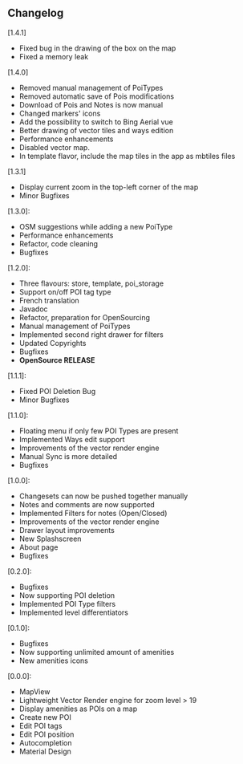 ## Changelog

[1.4.1]

 - Fixed bug in the drawing of the box on the map
 - Fixed a memory leak

[1.4.0]

 - Removed manual management of PoiTypes
 - Removed automatic save of Pois modifications
 - Download of Pois and Notes is now manual
 - Changed markers' icons
 - Add the possibility to switch to Bing Aerial vue
 - Better drawing of vector tiles and ways edition
 - Performance enhancements
 - Disabled vector map.
 - In template flavor, include the map tiles in the app as mbtiles files

[1.3.1]

 - Display current zoom in the top-left corner of the map
 - Minor Bugfixes

[1.3.0]:

 - OSM suggestions while adding a new PoiType
 - Performance enhancements
 - Refactor, code cleaning
 - Bugfixes

[1.2.0]:

 - Three flavours: store, template, poi_storage
 - Support on/off POI tag type
 - French translation
 - Javadoc
 - Refactor, preparation for OpenSourcing
 - Manual management of PoiTypes
 - Implemented second right drawer for filters
 - Updated Copyrights
 - Bugfixes
 - **OpenSource RELEASE**

[1.1.1]:

 - Fixed POI Deletion Bug
 - Minor Bugfixes

[1.1.0]:

 - Floating menu if only few POI Types are present
 - Implemented Ways edit support
 - Improvements of the vector render engine
 - Manual Sync is more detailed
 - Bugfixes

[1.0.0]:

 - Changesets can now be pushed together manually
 - Notes and comments are now supported
 - Implemented Filters for notes (Open/Closed)
 - Improvements of the vector render engine
 - Drawer layout improvements
 - New Splashscreen
 - About page
 - Bugfixes

[0.2.0]:

 - Bugfixes
 - Now supporting POI deletion
 - Implemented POI Type filters
 - Implemented level differentiators

[0.1.0]:

 - Bugfixes
 - Now supporting unlimited amount of amenities
 - New amenities icons

[0.0.0]:

 - MapView
 - Lightweight Vector Render engine for zoom level > 19
 - Display amenities as POIs on a map
 - Create new POI
 - Edit POI tags
 - Edit POI position
 - Autocompletion
 - Material Design
